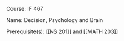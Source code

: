 




Course: IF 467

Name: Decision, Psychology and Brain

Prerequisite(s): [[NS 201]] and [[MATH 203]]